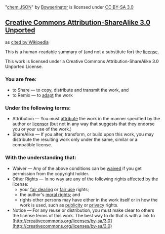 "[chem.JSON](https://github.com/Bowserinator/Periodic-Table-JSON/blob/master/periodic-table-lookup.json)" by [Bowserinator](https://github.com/Bowserinator) is licensed under [CC BY-SA 3.0](https://creativecommons.org/licenses/by-sa/3.0)

## [Creative Commons Attribution-ShareAlike 3.0 Unported](https://creativecommons.org/licenses/by-sa/3.0)
as [cited by Wikipedia](https://en.wikipedia.org/wiki/Wikipedia:Text_of_Creative_Commons_Attribution-ShareAlike_3.0_Unported_License)

This is a human-readable summary of (and not a substitute for) the
[license](https://creativecommons.org/licenses/by-sa/3.0/legalcode).

This work is licensed under a Creative Commons Attribution-ShareAlike 3.0
Unported License.

### You are free:

- to Share — to copy, distribute and transmit the work, and
- to Remix — to [adapt](https://en.wikipedia.org/wiki/Literary_adaptation) the
  work

### Under the following terms:

- Attribution — You must
  [attribute](https://en.wikipedia.org/wiki/Attribution_(copyright)) the work in
  the manner specified by the author or
  [licensor](https://en.wiktionary.org/wiki/licensor) (but not in any way that
  suggests that they endorse you or your use of the work.)
- ShareAlike — If you alter, transform, or build upon this work, you may
  distribute the resulting work only under the same, similar or a compatible
  license.

### With the understanding that:

- Waiver — Any of the above conditions can be
  [waived](https://en.wikipedia.org/wiki/Waiver) if you get permission from the
  copyright holder.
- Other Rights — In no way are any of the following rights affected by the
  license:
  - your [fair dealing](https://en.wikipedia.org/wiki/Fair_dealing) or
    [fair use](https://en.wikipedia.org/wiki/Fair_use) rights;
  - the author's
    [moral rights](https://en.wikipedia.org/wiki/Moral_rights_(copyright_law));
    and
  - rights other persons may have either in the work itself or in how the work
    is used, such as
    [publicity](https://en.wikipedia.org/wiki/Personality_rights) or
    [privacy](https://en.wikipedia.org/wiki/Privacy_law) rights.
- Notice — For any reuse or distribution, you must make clear to others the
  license terms of this work. The best way to do that is with a link to
  [http://creativecommons.org/licenses/by-sa/3.0](http://creativecommons.org/licenses/by-sa/3.0)
